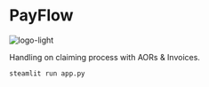 # PayFlow
![logo-light](https://github.com/user-attachments/assets/288d59a1-b0dd-4351-8598-7747a75cd126)

Handling on claiming process with AORs & Invoices.

```shell
steamlit run app.py
```
